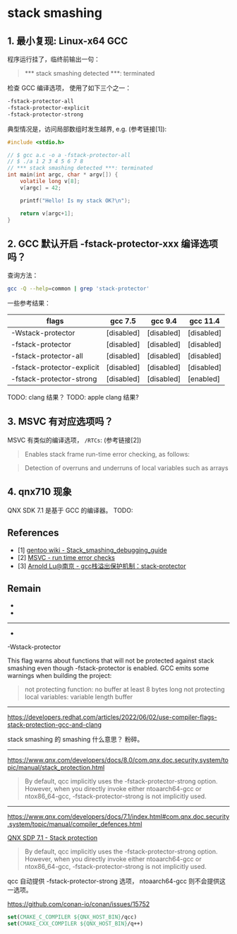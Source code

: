 # stack smashing

## 1. 最小复现: Linux-x64 GCC

程序运行挂了，临终前输出一句：

> *** stack smashing detected ***: terminated

检查 GCC 编译选项， 使用了如下三个之一：

```bash
-fstack-protector-all
-fstack-protector-explicit
-fstack-protector-strong
```

典型情况是，访问局部数组时发生越界, e.g. (参考链接[1]):

```c
#include <stdio.h>

// $ gcc a.c -o a -fstack-protector-all
// $ ./a 1 2 3 4 5 6 7 8
// *** stack smashing detected ***: terminated
int main(int argc, char * argv[]) {
    volatile long v[8];
    v[argc] = 42;

    printf("Hello! Is my stack OK?\n");

    return v[argc+1];
}
```

## 2. GCC 默认开启 -fstack-protector-xxx 编译选项吗？

查询方法：
```bash
gcc -Q --help=common | grep 'stack-protector'
```

一些参考结果：

| flags                      | gcc 7.5    | gcc 9.4    | gcc 11.4   |
| -------------------------- | ---------- | ---------- | ---------- |
| -Wstack-protector          | [disabled] | [disabled] | [disabled] |
| -fstack-protector          | [disabled] | [disabled] | [disabled] |
| -fstack-protector-all      | [disabled] | [disabled] | [disabled] |
| -fstack-protector-explicit | [disabled] | [disabled] | [disabled] |
| -fstack-protector-strong   | [disabled] | [disabled] | [enabled]  |

TODO: clang 结果？
TODO: apple clang 结果?

## 3. MSVC 有对应选项吗？

MSVC 有类似的编译选项， `/RTCs`: (参考链接[2])

> Enables stack frame run-time error checking, as follows:

> Detection of overruns and underruns of local variables such as arrays

## 4. qnx710 现象

QNX SDK 7.1 是基于 GCC 的编译器。
TODO:

## References

- [1] [gentoo wiki - Stack_smashing_debugging_guide](https://wiki.gentoo.org/wiki/Stack_smashing_debugging_guide)
- [2] [MSVC - run time error checks](https://learn.microsoft.com/en-us/cpp/build/reference/rtc-run-time-error-checks?view=msvc-170)
- [3] [Arnold Lu@南京 - gcc栈溢出保护机制：stack-protector](https://www.cnblogs.com/arnoldlu/p/11630979.html)

## Remain

- [](https://xuleilx.github.io/2020/11/27/经验分享：gcc编译参数stack-protector/)
- [](https://xuleilx.github.io/2020/11/27/关于StackSmashingDetected问题调查/)

---

- [](https://stackoverflow.com/questions/1629685/when-and-how-to-use-gccs-stack-protection-feature)

-Wstack-protector

This flag warns about functions that will not be protected against stack smashing even though -fstack-protector is enabled. GCC emits some warnings when building the project:

> not protecting function: no buffer at least 8 bytes long
> not protecting local variables: variable length buffer

---

https://developers.redhat.com/articles/2022/06/02/use-compiler-flags-stack-protection-gcc-and-clang


stack smashing 的 smashing 什么意思？ 粉碎。

---

https://www.qnx.com/developers/docs/8.0/com.qnx.doc.security.system/topic/manual/stack_protection.html

> By default, qcc implicitly uses the -fstack-protector-strong option. However, when you directly invoke either ntoaarch64-gcc or ntox86_64-gcc, -fstack-protector-strong is not implicitly used.

---

https://www.qnx.com/developers/docs/7.1/index.html#com.qnx.doc.security.system/topic/manual/compiler_defences.html

[QNX SDP 7.1 - Stack protection](https://www.qnx.com/developers/docs/7.1/index.html#com.qnx.doc.security.system/topic/manual/stack_protection.html)

> By default, qcc implicitly uses the -fstack-protector-strong option. However, when you directly invoke either ntoaarch64-gcc or ntox86_64-gcc, -fstack-protector-strong is not implicitly used.

qcc 自动提供 -fstack-protector-strong 选项， ntoaarch64-gcc 则不会提供这一选项。

https://github.com/conan-io/conan/issues/15752

```cmake
set(CMAKE_C_COMPILER ${QNX_HOST_BIN}/qcc)
set(CMAKE_CXX_COMPILER ${QNX_HOST_BIN}/q++)
```